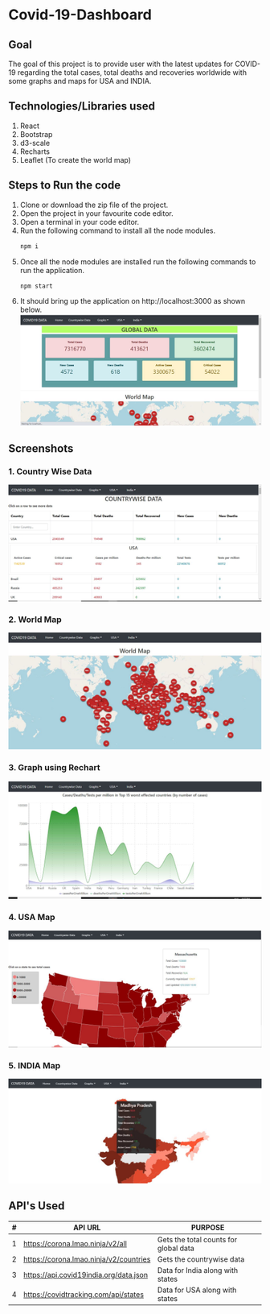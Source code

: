 # Covid-19-Dashboard

## Goal
<p>The goal of this project is to provide user with the latest updates for COVID-19 regarding the total cases, total deaths and recoveries worldwide with some graphs and maps for USA and INDIA.</p>

## Technologies/Libraries used
1. React
2. Bootstrap
3. d3-scale
4. Recharts
5. Leaflet (To create the world map)

## Steps to Run the code

1. Clone or download the zip file of the project.
2. Open the project in your favourite code editor.
3. Open a terminal in your code editor.
4. Run the following command to install all the node modules.
    ```js
    npm i
    ```
5. Once all the node modules are installed run the following commands to run the application.
    ```js
    npm start
    ```
6. It should bring up the application on http://localhost:3000 as shown below.
![LOCALHOST SCREENSHOT](https://github.com/rahulh25/screenshots/blob/master/c19/homepage.png)<br>

## Screenshots

### 1. Country Wise Data
![LOCALHOST SCREENSHOT](https://github.com/rahulh25/screenshots/blob/master/covid19/countrywisedata.png)<br>

### 2. World Map
![LOCALHOST SCREENSHOT](https://github.com/rahulh25/screenshots/blob/master/covid19/worldmap.png)<br>

### 3. Graph using Rechart
![LOCALHOST SCREENSHOT](https://github.com/rahulh25/screenshots/blob/master/covid19/graphs.png)<br>

### 4. USA Map
![LOCALHOST SCREENSHOT](https://github.com/rahulh25/screenshots/blob/master/covid19/usamap.png)<br>

### 5. INDIA Map
![LOCALHOST SCREENSHOT](https://github.com/rahulh25/screenshots/blob/master/covid19/indiamap.png)<br>

## API's Used

|     #      | API URL   | PURPOSE |
|------------|-----------|---------|
|1|https://corona.lmao.ninja/v2/all| Gets the total counts for global data|
|2|https://corona.lmao.ninja/v2/countries| Gets the countrywise data|
|3|https://api.covid19india.org/data.json| Data for India along with states |
|4|https://covidtracking.com/api/states| Data for USA along with states|